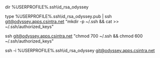 dir %USERPROFILE%\.ssh\id_rsa_odyssey

type %USERPROFILE%\.ssh\id_rsa_odyssey.pub | ssh git@odyssey.apps.csintra.net "mkdir -p ~/.ssh && cat >> ~/.ssh/authorized_keys"

ssh git@odyssey.apps.csintra.net "chmod 700 ~/.ssh && chmod 600 ~/.ssh/authorized_keys"

ssh -i %USERPROFILE%\.ssh\id_rsa_odyssey git@odyssey.apps.csintra.net
